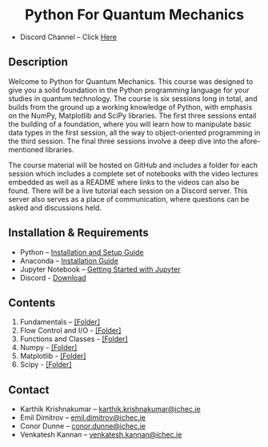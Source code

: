 # <center> Python For Quantum Mechanics </center>

- Discord Channel – Click [Here](https://discord.com)


## Description
Welcome to Python for Quantum Mechanics. This course was designed to give you a solid foundation in the Python programming language for your studies in quantum technology. The course is six sessions long in total, and builds from the ground up a working knowledge of Python, with emphasis on the NumPy, Matplotlib and SciPy libraries. The first three sessions entail the building of a foundation, where you will learn how to manipulate basic data types in the first session, all the way to object-oriented programming in the third session. The final three sessions involve a deep dive into the afore-mentioned libraries.

The course material will be hosted on GitHub and includes a folder for each session which includes a complete set of notebooks with the video lectures embedded as well as a README where links to the videos can also be found. There will be a live tutorial each session on a Discord server. This server also serves as a place of communication, where questions can be asked and discussions held.

## Installation & Requirements
- Python – [Installation and Setup Guide](https://realpython.com/installing-python/)
- Anaconda – [Installation Guide]( https://docs.anaconda.com/anaconda/install/)
- Jupyter Notebook – [Getting Started with Jupyter](https://jupyter.org/install.html)
- Discord - [Download](https://discord.com/download)



## Contents
1. Fundamentals – [[Folder]](PyQM_Session_1/  )
2. Flow Control and I/O - [[Folder]](PyQM_Session_2/  )
3. Functions and Classes - [[Folder]](PyQM_Session_3/  )
4. Numpy - [[Folder]](PyQM_Session_4/  )
5. Matplotlib - [[Folder]](PyQM_Session_5/  )
6. Scipy - [[Folder]](PyQM_Session_6/  )


## Contact
- Karthik Krishnakumar – <karthik.krishnakumar@ichec.ie>
- Emil Dimitrov – <emil.dimitrov@ichec.ie>
- Conor Dunne – <conor.dunne@ichec.ie>
- Venkatesh Kannan – <venkatesh.kannan@ichec.ie>
